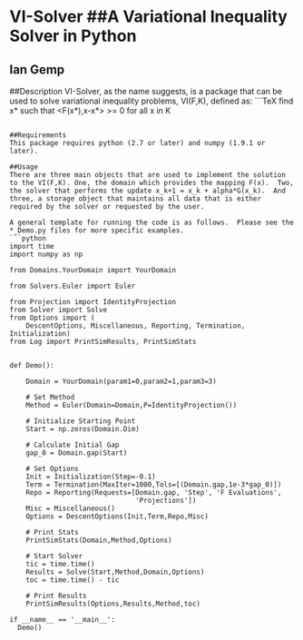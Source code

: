 VI-Solver
##A Variational Inequality Solver in Python
===

Ian Gemp
---

##Description
VI-Solver, as the name suggests, is a package that can be used to solve variational inequality problems, VI(F,K), defined as: ```TeX
find x* such that  <F(x*),x-x*> >= 0 for all x in K
```.  This package currently focuses on greedy (local search, gradient methods, etc.) approaches to the problem which take the form x_k+1 = x_k + alpha*G(x_k) where G(x) captures information of F(x) in some way.

##Requirements
This package requires python (2.7 or later) and numpy (1.9.1 or later).

##Usage
There are three main objects that are used to implement the solution to the VI(F,K). One, the domain which provides the mapping F(x).  Two, the solver that performs the update x_k+1 = x_k + alpha*G(x_k).  And three, a storage object that maintains all data that is either required by the solver or requested by the user.

A general template for running the code is as follows.  Please see the *_Demo.py files for more specific examples.
```python
import time
import numpy as np

from Domains.YourDomain import YourDomain

from Solvers.Euler import Euler

from Projection import IdentityProjection
from Solver import Solve
from Options import (
    DescentOptions, Miscellaneous, Reporting, Termination, Initialization)
from Log import PrintSimResults, PrintSimStats


def Demo():

    Domain = YourDomain(param1=0,param2=1,param3=3)

    # Set Method
    Method = Euler(Domain=Domain,P=IdentityProjection())

    # Initialize Starting Point
    Start = np.zeros(Domain.Dim)

    # Calculate Initial Gap
    gap_0 = Domain.gap(Start)

    # Set Options
    Init = Initialization(Step=-0.1)
    Term = Termination(MaxIter=1000,Tols=[(Domain.gap,1e-3*gap_0)])
    Repo = Reporting(Requests=[Domain.gap, 'Step', 'F Evaluations',
                               'Projections'])
    Misc = Miscellaneous()
    Options = DescentOptions(Init,Term,Repo,Misc)

    # Print Stats
    PrintSimStats(Domain,Method,Options)

    # Start Solver
    tic = time.time()
    Results = Solve(Start,Method,Domain,Options)
    toc = time.time() - tic

    # Print Results
    PrintSimResults(Options,Results,Method,toc)

if __name__ == '__main__':
  Demo()
```
